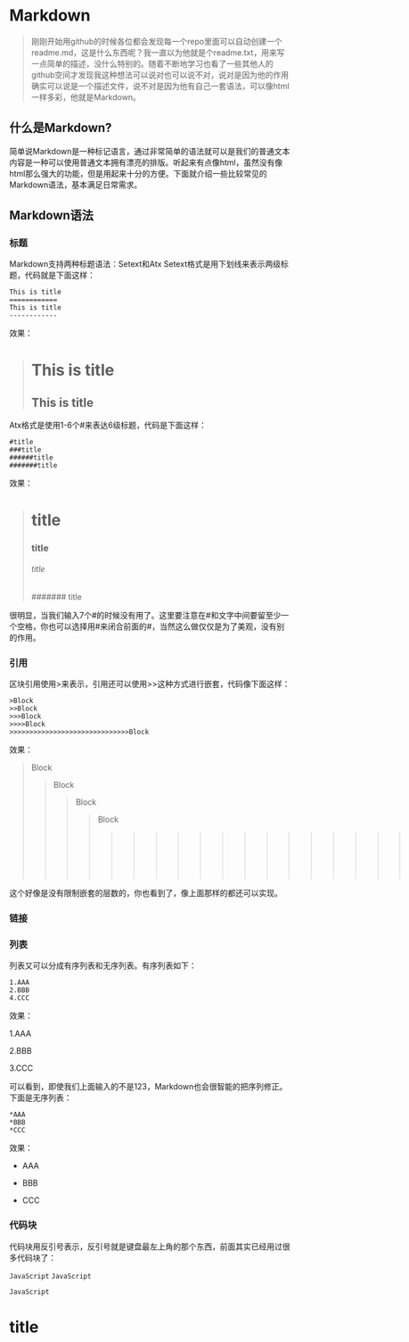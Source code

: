 # Markdown
>刚刚开始用github的时候各位都会发现每一个repo里面可以自动创建一个readme.md，这是什么东西呢？我一直以为他就是个readme.txt，用来写一点简单的描述，没什么特别的。随着不断地学习也看了一些其他人的github空间才发现我这种想法可以说对也可以说不对，说对是因为他的作用确实可以说是一个描述文件，说不对是因为他有自己一套语法，可以像html一样多彩，他就是Markdown。

## 什么是Markdown?
简单说Markdown是一种标记语言，通过非常简单的语法就可以是我们的普通文本内容是一种可以使用普通文本拥有漂亮的排版。听起来有点像html，虽然没有像html那么强大的功能，但是用起来十分的方便。下面就介绍一些比较常见的Markdown语法，基本满足日常需求。

## Markdown语法
### 标题
Markdown支持两种标题语法：Setext和Atx
Setext格式是用下划线来表示两级标题，代码就是下面这样：
```
This is title
============
This is title
------------
```
效果：
>This is title
>=============
>This is title
>-------------
Atx格式是使用1-6个#来表达6级标题，代码是下面这样：
```
#title
###title
######title
#######title
```
效果：
># title
>### title ###
>###### title
>####### title

很明显，当我们输入7个#的时候没有用了。这里要注意在#和文字中间要留至少一个空格，你也可以选择用#来闭合前面的#，当然这么做仅仅是为了美观，没有别的作用。

### 引用
区块引用使用>来表示，引用还可以使用>>这种方式进行嵌套，代码像下面这样：
```
>Block
>>Block
>>>Block
>>>>Block
>>>>>>>>>>>>>>>>>>>>>>>>>>>>>>Block
```
效果：
>Block
>>Block
>>>Block
>>>>Block
>>>>>>>>>>>>>>>>>>>>>>>>>>>>>>Block

这个好像是没有限制嵌套的层数的，你也看到了，像上面那样的都还可以实现。

### 链接

### 列表
列表又可以分成有序列表和无序列表。有序列表如下：

```
1.AAA
2.BBB
4.CCC
```
效果：

1.AAA

2.BBB

3.CCC

可以看到，即使我们上面输入的不是123，Markdown也会很智能的把序列修正。下面是无序列表：
```
*AAA
*BBB
*CCC
```
效果：

* AAA

* BBB

* CCC


### 代码块
代码块用反引号表示，反引号就是键盘最左上角的那个东西，前面其实已经用过很多代码块了：

`
JavaScript
`
``
JavaScript
``
```
JavaScript
```
<h1>title</h1>
